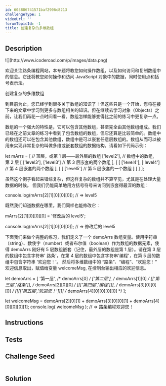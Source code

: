 ```yaml
---
id: 603886741571baf2906c8213
challengeType: 1
videoUrl: ''
forumTopicId: -1
title: 创建复杂的多维数组
---
```


## Description
<section id='description'>
![](http://www.icoderoad.com/p/images/data.png)

欢迎关注路条编程网站，本专题将教您如何操作数组，以及如何访问和复制数组中的信息。它还将教您如何操作和访问 JavaScript 对象中的数据，同时使用点和括号表示法。

创建复杂的多维数组

到目前为止，您已经学到很多关于数组的知识了！但这些只是一个开始，您将在接下来的文章中学习到更多与数组相关的知识。但在继续去学习对象（Objects）之前，让我们再花一点时间看一看，数组怎样能够变得比之前的练习中更复杂一点。

数组的一个强大的特性是，它可以包含其他数组，甚至完全由其他数组组成。我们已经在之前文章的练习中看到了包含数组的数组，但它还算是比较简单的。数组中的数组还可以在包含其他数组，数组中是可以嵌套任意层数组的。数组从而可以被用来实现非常复杂的叫做多维或嵌套数组的数据结构。请看如下代码示例：

let mArrs = [ // 顶层，或第 1 层——最外层的数组
  ['level2'], // 数组中的数组，第 2 层
  [
    ['level3'], ['level3'] // 第 3 层嵌套的两个数组
  ],
  [
    [
      ['level4'], ['level4'] // 第 4 层嵌套的两个数组
    ],
    [
      [
        ['level5'] // 第 5 层嵌套的一个数组
      ]
    ]
  ]
];

虽然这个例子看起来错综复杂，但这样复杂的数组并不算罕见，尤其是在处理大量数据的时候。 但我们仍能简单地用方括号符号来访问到嵌套得最深的数组：

console.log(mArrs[2][1][0][0][0]);
// => level5

既然我们知道数据在哪里，我们同样也能修改它：

mArrs[2][1][0][0][0] = '修改后的 level5';

console.log(mArrs[2][1][0][0][0]);
// => 修改后的 level5


下面我们来做个完整的练习，我们定义了一个 demoArrs 数组变量。使用字符串（string）、数使字（number）或者布尔值（boolean）作为数组的数据元素，使得 demoArrs 刚好有 5 层数组嵌套（记住，最外层的数组是第 1 层）。请在第 3 层的数组中包含字符串' 路条'，在第 4 层的数组中包含字符串'编程'，在第 5 层的数组中包含字符串 '欢迎您！'。 然后将多维数组中的 “路条”、“编程”、“欢迎您！” 欢迎信息取出，赋值给变量 welcomeMsg, 在控制台输出相应的欢迎信息。

let demoArrs = [
  '第一层',                    /* demoArrs[0]             */
  ['第二层'],                  /* demoArrs[1][0]          */
  [['第三层','路条']],         /* demoArrs[2][0][0]       */
  [[['第四层','编程']]],       /* demoArrs[3][0][0][0]    */
  [[[['第五层','欢迎您！']]]]  /* demoArrs[4][0][0][0][0] */
];

let welcomeMsg = demoArrs[2][0][1] + demoArrs[3][0][0][1] + demoArrs[4][0][0][0][1];
console.log( welcomeMsg );
// => 路条编程欢迎您！

</section>

## Instructions
<section id='instructions'>

</section>

## Tests
<section id='tests'>

</section>

## Challenge Seed
<section id='challengeSeed'>

<div id='js-seed'>

```js

```

</div>



</section>

## Solution
<section id='solution'>


</section>
